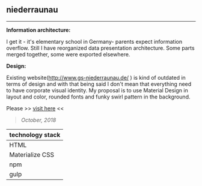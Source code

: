 ## niederraunau
----

**Information architecture:**

I get it - it's elementary school in Germany- parents expect information overflow. Still I have reorganized data presentation architecture. Some parts merged together, some were exported elsewhere.

**Design:**

Existing website(http://www.gs-niederraunau.de/ ) is kind of outdated in terms of design and with that being said I don't mean that everything need to have corporate visual identity. My proposal is to use Material Design in layout and color, rounded fonts and funky swirl pattern in the background.


Please >> [visit here](https://piotrend.github.io/niederraunau/ ) <<

> *October, 2018*


| technology stack  |
| --- 		       |
| HTML |
| Materialize CSS |
| npm	       |
| gulp    |
